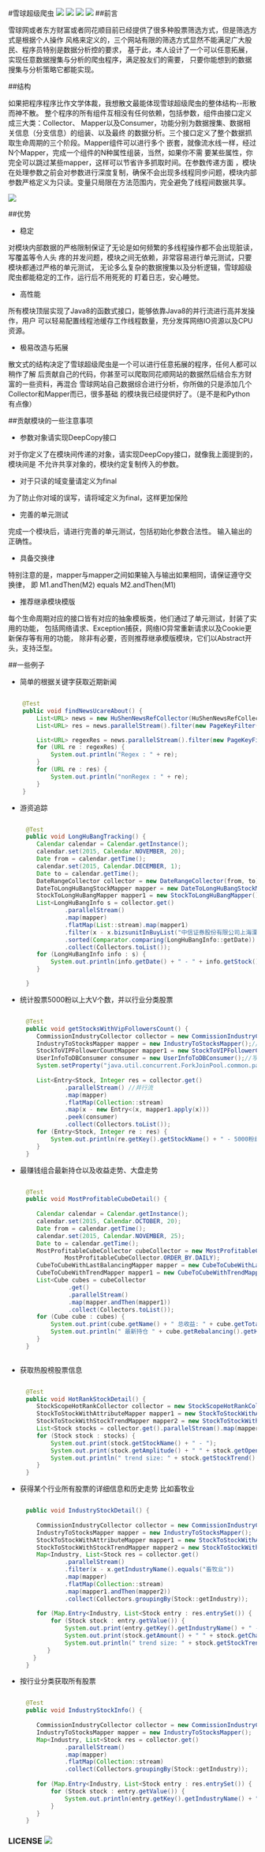 #雪球超级爬虫
<a href="http://junit.org/"><img src="https://img.shields.io/badge/Test-junit-orange.svg?style=flat"></a>
<a href="http://jsoup.org/"><img src="https://img.shields.io/badge/Dependency-Jsoup-yellow.svg?style=flat"></a>
<a href="http://jackson-users.ning.com/"><img src="https://img.shields.io/badge/Dependency-Jackson-blue.svg?style=flat"></a>
<a href="http://dev.mysql.com/"><img src="https://img.shields.io/badge/Database-MySQL-red.svg?style=flat"></a>
##前言

雪球网或者东方财富或者同花顺目前已经提供了很多种股票筛选方式，但是筛选方式是根据个人操作
风格来定义的，三个网站有限的筛选方式显然不能满足广大股民、程序员特别是数据分析控的要求，
基于此，本人设计了一个可以任意拓展，实现任意数据搜集与分析的爬虫程序，满足股友们的需要，
只要你能想到的数据搜集与分析策略它都能实现。

##结构

如果把程序程序比作文学体裁，我想散文最能体现雪球超级爬虫的整体结构--形散而神不散。
整个程序的所有组件互相没有任何依赖，包括参数，组件由接口定义成三大类：Collector、
Mapper以及Consumer，功能分别为数据搜集、数据相关信息（分支信息）的组装、以及最终
的数据分析。三个接口定义了整个数据抓取生命周期的三个阶段。Mapper组件可以进行多个
嵌套，就像流水线一样，经过N个Mapper，完成一个组件的N种属性组装，当然，如果你不需
要某些属性，你完全可以跳过某些mapper，这样可以节省许多抓取时间。在参数传递方面
，模块在处理参数之前会对参数进行深度复制，确保不会出现多线程同步问题，模块内部
参数严格定义为只读。变量只局限在方法范围内，完全避免了线程间数据共享。

![](https://github.com/decaywood/XueQiuSuperSpider/blob/master/info/structure.png)

##优势

* 稳定

对模块内部数据的严格限制保证了无论是如何频繁的多线程操作都不会出现脏读，写覆盖等令人头
疼的并发问题，模块之间无依赖，非常容易进行单元测试，只要模块都通过严格的单元测试，
无论多么复杂的数据搜集以及分析逻辑，雪球超级爬虫都能稳定的工作，运行后不用死死的
盯着日志，安心睡觉。


* 高性能

所有模块顶层实现了Java8的函数式接口，能够依靠Java8的并行流进行高并发操作，用户
可以轻易配置线程池缓存工作线程数量，充分发挥网络IO资源以及CPU资源。


* 极易改造与拓展

散文式的结构决定了雪球超级爬虫是一个可以进行任意拓展的程序，任何人都可以稍作了解
后贡献自己的代码，你甚至可以爬取同花顺网站的数据然后结合东方财富的一些资料，再混合
雪球网站自己数据综合进行分析，你所做的只是添加几个Collector和Mapper而已，很多基础
的模块我已经提供好了。（是不是和Python有点像）

##贡献模块的一些注意事项

* 参数对象请实现DeepCopy接口

对于你定义了在模块间传递的对象，请实现DeepCopy接口，就像我上面提到的，模块间是
不允许共享对象的，模块约定复制传入的参数。

* 对于只读的域变量请定义为final

为了防止你对域的误写，请将域定义为final，这样更加保险

* 完善的单元测试

完成一个模块后，请进行完善的单元测试，包括初始化参数合法性。
输入输出的正确性。

* 具备交换律

特别注意的是，mapper与mapper之间如果输入与输出如果相同，请保证遵守交换律，
即 M1.andThen(M2) equals M2.andThen(M1)

* 推荐继承模块模版

每个生命周期对应的接口皆有对应的抽象模板类，他们通过了单元测试，封装了实用的功能，
包括网络请求、Exception捕获，网络IO异常重新请求以及Cookie更新保存等有用的功能，
除非有必要，否则推荐继承模版模块，它们以Abstract开头，支持泛型。

##一些例子

* 简单的根据关键字获取近期新闻

```java 

    @Test
    public void findNewsUcareAbout() {
        List<URL> news = new HuShenNewsRefCollector(HuShenNewsRefCollector.Topic.TOTAL, 2).get();
        List<URL> res = news.parallelStream().filter(new PageKeyFilter("万孚生物", false)).collect(Collectors.toList());

        List<URL> regexRes = news.parallelStream().filter(new PageKeyFilter("万孚生物", true)).collect(Collectors.toList());
        for (URL re : regexRes) {
            System.out.println("Regex : " + re);
        }
        for (URL re : res) {
            System.out.println("nonRegex : " + re);
        }
    }

```

* 游资追踪

```java

     @Test
     public void LongHuBangTracking() {
        Calendar calendar = Calendar.getInstance();
        calendar.set(2015, Calendar.NOVEMBER, 20);
        Date from = calendar.getTime();
        calendar.set(2015, Calendar.DECEMBER, 1);
        Date to = calendar.getTime();
        DateRangeCollector collector = new DateRangeCollector(from, to);
        DateToLongHuBangStockMapper mapper = new DateToLongHuBangStockMapper();
        StockToLongHuBangMapper mapper1 = new StockToLongHuBangMapper();
        List<LongHuBangInfo s = collector.get()
                .parallelStream()
                .map(mapper)
                .flatMap(List::stream).map(mapper1)
                .filter(x - x.bizsunitInBuyList("中信证券股份有限公司上海溧阳路证券营业部"))
                .sorted(Comparator.comparing(LongHuBangInfo::getDate))
                .collect(Collectors.toList());
        for (LongHuBangInfo info : s) {
            System.out.println(info.getDate() + " - " + info.getStock().getStockName());
        }

     }
```




* 统计股票5000粉以上大V个数，并以行业分类股票

```java

     @Test
     public void getStocksWithVipFollowersCount() {
        CommissionIndustryCollector collector = new CommissionIndustryCollector();//搜集所有行业
        IndustryToStocksMapper mapper = new IndustryToStocksMapper();//搜集每个行业所有股票
        StockToVIPFollowerCountMapper mapper1 = new StockToVIPFollowerCountMapper(5000, 20);//搜集每个股票的粉丝
        UserInfoToDBConsumer consumer = new UserInfoToDBConsumer();//写入数据库
        System.setProperty("java.util.concurrent.ForkJoinPool.common.parallelism", "20");//设置线程数量
        
        List<Entry<Stock, Integer res = collector.get()
                .parallelStream() //并行流
                .map(mapper)
                .flatMap(Collection::stream)
                .map(x - new Entry<(x, mapper1.apply(x)))
                .peek(consumer)
                .collect(Collectors.toList());
        for (Entry<Stock, Integer re : res) {
            System.out.println(re.getKey().getStockName() + " - 5000粉丝以上大V个数  " + re.getValue());
        }
     }
```

* 最赚钱组合最新持仓以及收益走势、大盘走势

```java

     @Test
     public void MostProfitableCubeDetail() {
        
        Calendar calendar = Calendar.getInstance();
        calendar.set(2015, Calendar.OCTOBER, 20);
        Date from = calendar.getTime();
        calendar.set(2015, Calendar.NOVEMBER, 25);
        Date to = calendar.getTime();
        MostProfitableCubeCollector cubeCollector = new MostProfitableCubeCollector( MostProfitableCubeCollector.Market.CN,
                MostProfitableCubeCollector.ORDER_BY.DAILY);
        CubeToCubeWithLastBalancingMapper mapper = new CubeToCubeWithLastBalancingMapper();
        CubeToCubeWithTrendMapper mapper1 = new CubeToCubeWithTrendMapper(from, to);
        List<Cube cubes = cubeCollector
                 .get()
                 .parallelStream()
                 .map(mapper.andThen(mapper1))
                 .collect(Collectors.toList());
        for (Cube cube : cubes) {
            System.out.print(cube.getName() + " 总收益: " + cube.getTotal_gain());
            System.out.println(" 最新持仓 " + cube.getRebalancing().getHistory().get(1).toString());
        }
     }
     
```

* 获取热股榜股票信息

```java

     @Test
     public void HotRankStockDetail() {
        StockScopeHotRankCollector collector = new StockScopeHotRankCollector(StockScopeHotRankCollector.Scope.US_WITHIN_24_HOUR);
        StockToStockWithAttributeMapper mapper1 = new StockToStockWithAttributeMapper();
        StockToStockWithStockTrendMapper mapper2 = new StockToStockWithStockTrendMapper(StockTrend.Period.ONE_DAY);
        List<Stock stocks = collector.get().parallelStream().map(mapper1.andThen(mapper2)).collect(Collectors.toList());
        for (Stock stock : stocks) {
            System.out.print(stock.getStockName() + " - ");
            System.out.print(stock.getAmplitude() + " " + stock.getOpen() + " " + stock.getHigh() + " and so on...");
            System.out.println(" trend size: " + stock.getStockTrend().getHistory().size());
        }
     }

```

* 获得某个行业所有股票的详细信息和历史走势 比如畜牧业

```java

     public void IndustryStockDetail() {
        
        CommissionIndustryCollector collector = new CommissionIndustryCollector();
        IndustryToStocksMapper mapper = new IndustryToStocksMapper();
        StockToStockWithAttributeMapper mapper1 = new StockToStockWithAttributeMapper();
        StockToStockWithStockTrendMapper mapper2 = new StockToStockWithStockTrendMapper();
        Map<Industry, List<Stock res = collector.get()
                .parallelStream()
                .filter(x - x.getIndustryName().equals("畜牧业"))
                .map(mapper)
                .flatMap(Collection::stream)
                .map(mapper1.andThen(mapper2))
                .collect(Collectors.groupingBy(Stock::getIndustry));
        
        for (Map.Entry<Industry, List<Stock entry : res.entrySet()) {
            for (Stock stock : entry.getValue()) {
                System.out.print(entry.getKey().getIndustryName() + " - " + stock.getStockName() + " - ");
                System.out.print(stock.getAmount() + " " + stock.getChange() + " " + stock.getDividend() + " and so on...");
                System.out.println(" trend size: " + stock.getStockTrend().getHistory().size());
           }
       }
     }
```

* 按行业分类获取所有股票

```java

     @Test
     public void IndustryStockInfo() {
      
        CommissionIndustryCollector collector = new CommissionIndustryCollector();
        IndustryToStocksMapper mapper = new IndustryToStocksMapper();
        Map<Industry, List<Stock res = collector.get()
                .parallelStream()
                .map(mapper)
                .flatMap(Collection::stream)
                .collect(Collectors.groupingBy(Stock::getIndustry));
      
        for (Map.Entry<Industry, List<Stock entry : res.entrySet()) {
            for (Stock stock : entry.getValue()) {
                System.out.println(entry.getKey().getIndustryName() + " - " + stock.getStockName());
            }
        }
     }
```


### LICENSE <a href="https://github.com/decaywood/XueQiuSuperSpider/blob/master/LICENSE"><img src="https://img.shields.io/badge/license-MIT-green.svg?style=flat"></a>

